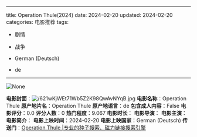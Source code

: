 
---
title: Operation Thule(2024)
date: 2024-02-20
updated: 2024-02-20
categories: 电影推荐
tags:

- 剧情
- 战争

- German (Deutsch)
- de
---

<img src="https://image.tmdb.org/t/p/originalNone" alt="None" title="None">

**电影封面**：<img src="https://image.tmdb.org/t/p/w200/621wKjWEt71Wb5Z2K98QwAvNYqB.jpg" alt="/621wKjWEt71Wb5Z2K98QwAvNYqB.jpg" title="/621wKjWEt71Wb5Z2K98QwAvNYqB.jpg">
**电影名称**：Operation Thule
**原产地片名**：Operation Thule
**原产地语言**：de
**包含成人内容**：False
**电影评分**：0.0
**评分人数**：0
**热门程度**：9.067
**电影时长**：
**电影导演**：
**电影主演**：
**电影简介**：
**电影上映时间**：2024-02-20
**电影上映国家**：German (Deutsch)
**传送门**：[Operation Thule |专业的种子搜索、磁力链接搜索引擎](https://movie.amd794.com:2083/?search=Operation%20Thule&ordering=&mode=match_phrase&page_size=10&page=1)

